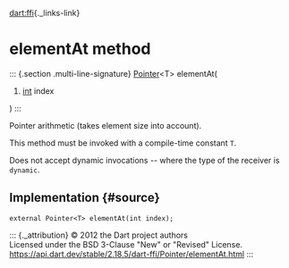 [dart:ffi](../../dart-ffi/dart-ffi-library){._links-link}

elementAt method
================

::: {.section .multi-line-signature}
[Pointer](../pointer-class)\<T\> elementAt(

1.  [int](../../dart-core/int-class) index

)
:::

Pointer arithmetic (takes element size into account).

This method must be invoked with a compile-time constant `T`.

Does not accept dynamic invocations \-- where the type of the receiver
is `dynamic`.

Implementation {#source}
--------------

``` {.language-dart data-language="dart"}
external Pointer<T> elementAt(int index);
```

::: {._attribution}
© 2012 the Dart project authors\
Licensed under the BSD 3-Clause \"New\" or \"Revised\" License.\
<https://api.dart.dev/stable/2.18.5/dart-ffi/Pointer/elementAt.html>
:::
